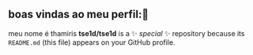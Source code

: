 ## boas vindas ao meu perfil:🖤

meu nome é thamiris
**tse1d/tse1d** is a ✨ _special_ ✨ repository because its `README.md` (this file) appears on your GitHub profile.








  

